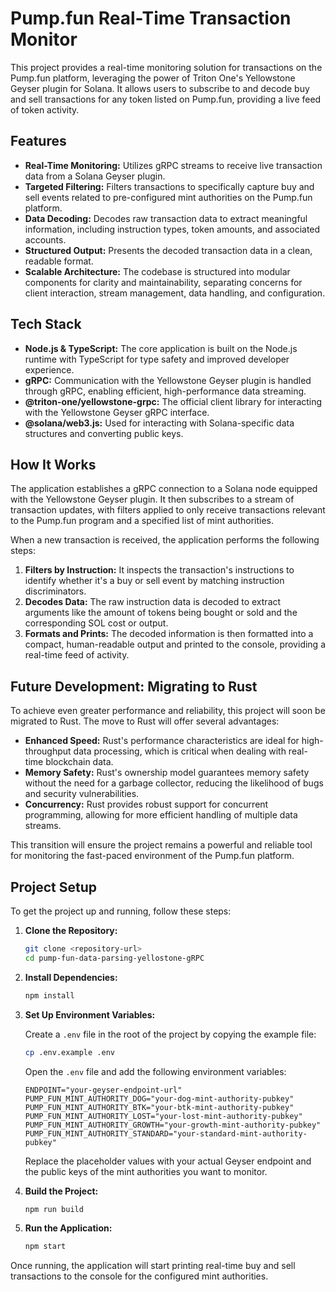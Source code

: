 # Pump.fun Real-Time Transaction Monitor

This project provides a real-time monitoring solution for transactions on the Pump.fun platform, leveraging the power of Triton One's Yellowstone Geyser plugin for Solana. It allows users to subscribe to and decode buy and sell transactions for any token listed on Pump.fun, providing a live feed of token activity.

## Features

- **Real-Time Monitoring:** Utilizes gRPC streams to receive live transaction data from a Solana Geyser plugin.
- **Targeted Filtering:** Filters transactions to specifically capture buy and sell events related to pre-configured mint authorities on the Pump.fun platform.
- **Data Decoding:** Decodes raw transaction data to extract meaningful information, including instruction types, token amounts, and associated accounts.
- **Structured Output:** Presents the decoded transaction data in a clean, readable format.
- **Scalable Architecture:** The codebase is structured into modular components for clarity and maintainability, separating concerns for client interaction, stream management, data handling, and configuration.

## Tech Stack

- **Node.js & TypeScript:** The core application is built on the Node.js runtime with TypeScript for type safety and improved developer experience.
- **gRPC:** Communication with the Yellowstone Geyser plugin is handled through gRPC, enabling efficient, high-performance data streaming.
- **@triton-one/yellowstone-grpc:** The official client library for interacting with the Yellowstone Geyser gRPC interface.
- **@solana/web3.js:** Used for interacting with Solana-specific data structures and converting public keys.

## How It Works

The application establishes a gRPC connection to a Solana node equipped with the Yellowstone Geyser plugin. It then subscribes to a stream of transaction updates, with filters applied to only receive transactions relevant to the Pump.fun program and a specified list of mint authorities.

When a new transaction is received, the application performs the following steps:

1.  **Filters by Instruction:** It inspects the transaction's instructions to identify whether it's a buy or sell event by matching instruction discriminators.
2.  **Decodes Data:** The raw instruction data is decoded to extract arguments like the amount of tokens being bought or sold and the corresponding SOL cost or output.
3.  **Formats and Prints:** The decoded information is then formatted into a compact, human-readable output and printed to the console, providing a real-time feed of activity.

## Future Development: Migrating to Rust

To achieve even greater performance and reliability, this project will soon be migrated to Rust. The move to Rust will offer several advantages:

-   **Enhanced Speed:** Rust's performance characteristics are ideal for high-throughput data processing, which is critical when dealing with real-time blockchain data.
-   **Memory Safety:** Rust's ownership model guarantees memory safety without the need for a garbage collector, reducing the likelihood of bugs and security vulnerabilities.
-   **Concurrency:** Rust provides robust support for concurrent programming, allowing for more efficient handling of multiple data streams.

This transition will ensure the project remains a powerful and reliable tool for monitoring the fast-paced environment of the Pump.fun platform.

## Project Setup

To get the project up and running, follow these steps:

1.  **Clone the Repository:**

    ```bash
    git clone <repository-url>
    cd pump-fun-data-parsing-yellostone-gRPC
    ```

2.  **Install Dependencies:**

    ```bash
    npm install
    ```

3.  **Set Up Environment Variables:**

    Create a `.env` file in the root of the project by copying the example file:

    ```bash
    cp .env.example .env
    ```

    Open the `.env` file and add the following environment variables:

    ```
    ENDPOINT="your-geyser-endpoint-url"
    PUMP_FUN_MINT_AUTHORITY_DOG="your-dog-mint-authority-pubkey"
    PUMP_FUN_MINT_AUTHORITY_BTK="your-btk-mint-authority-pubkey"
    PUMP_FUN_MINT_AUTHORITY_LOST="your-lost-mint-authority-pubkey"
    PUMP_FUN_MINT_AUTHORITY_GROWTH="your-growth-mint-authority-pubkey"
    PUMP_FUN_MINT_AUTHORITY_STANDARD="your-standard-mint-authority-pubkey"
    ```

    Replace the placeholder values with your actual Geyser endpoint and the public keys of the mint authorities you want to monitor.

4.  **Build the Project:**

    ```bash
    npm run build
    ```

5.  **Run the Application:**

    ```bash
    npm start
    ```

Once running, the application will start printing real-time buy and sell transactions to the console for the configured mint authorities.